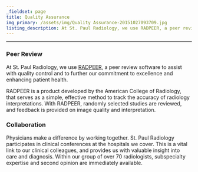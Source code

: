 ```yaml
---
_fieldset: page
title: Quality Assurance
img_primary: /assets/img/Quality Assurance-20151027093709.jpg
listing_description: At St. Paul Radiology, we use RADPEER, a peer review software to assist with quality control and to further our commitment to excellence and enhancing patient health.
---
```

<hr><h3>Peer Review</h3><p>At St. Paul Radiology, we use <a href="http://www.diagnosticimaging.com/practice-management/future-radiology-peer-review" target="_blank">RADPEER</a>, a peer review software to assist with quality control and to further our commitment to excellence and enhancing patient health.
</p><p>RADPEER is a product developed by the American College of Radiology, that serves as a simple, effective method to track the accuracy of radiology interpretations. With RADPEER, randomly selected studies are reviewed, and feedback is provided on image quality and interpretation.
</p><h3>Collaboration</h3><p>Physicians make a difference by working together. St. Paul Radiology participates in clinical conferences at the hospitals we cover. This is a vital link to our clinical colleagues, and provides us with valuable insight into care and diagnosis. Within our group of over 70 radiologists, subspecialty expertise and second opinion are immediately available.<br>
</p>